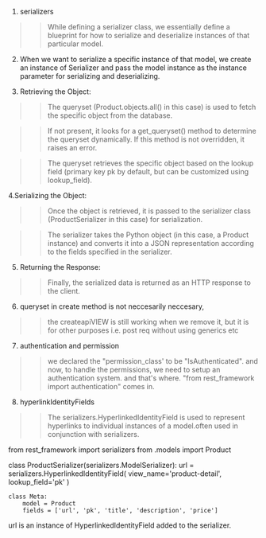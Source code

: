 1. serializers
>>While defining a serializer class, we essentially define a blueprint for how to serialize and deserialize instances of that particular model.


2. When we want to serialize a specific instance of that model, we create an instance of Serializer and pass the model instance as the instance parameter for serializing and deserializing.



3. Retrieving the Object:

>>The queryset (Product.objects.all() in this case) is used to fetch the specific object from the database.

>>If not present, it looks for a get_queryset() method to determine the queryset dynamically. If this method is not overridden, it raises an error.

>>The queryset retrieves the specific object based on the lookup field (primary key pk by default, but can be customized using lookup_field).


4.Serializing the Object:

>>Once the object is retrieved, it is passed to the serializer class (ProductSerializer in this case) for serialization.

>>The serializer takes the Python object (in this case, a Product instance) and converts it into a JSON representation according to the fields specified in the serializer.


5. Returning the Response:

>>Finally, the serialized data is returned as an HTTP response to the client.


6. queryset in create method is not neccesarily neccesary, 

>> the createapiVIEW is still working  when we remove it, but it is for other purposes i.e. post req without using generics etc


7. authentication and permission

>> we declared the "permission_class' to be "IsAuthenticated". and now, to handle the permissions, we need to setup an authentication system. and that's where. "from rest_framework import authentication" comes in.


8. hyperlinkIdentityFields

>> The serializers.HyperlinkedIdentityField is used to represent hyperlinks to individual instances of a model.often used in conjunction with serializers.


from rest_framework import serializers
from .models import Product

class ProductSerializer(serializers.ModelSerializer):
    url = serializers.HyperlinkedIdentityField(
        view_name='product-detail',
        lookup_field='pk'
    )
    
    class Meta:
        model = Product
        fields = ['url', 'pk', 'title', 'description', 'price']
        
url is an instance of HyperlinkedIdentityField added to the serializer.